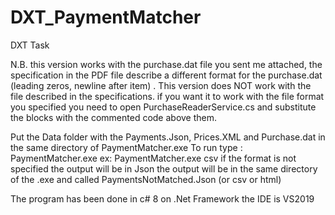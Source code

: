 # DXT_PaymentMatcher
DXT Task

N.B. this version works with the purchase.dat file you sent me attached, the specification in the PDF file describe a different format for the purchase.dat (leading zeros, newline after item) .
This version does NOT work with the file described in the specifications. if you want it to work with the file format you specified you need to open PurchaseReaderService.cs and substitute the blocks with the commented code above them.

Put the Data folder with the Payments.Json, Prices.XML and Purchase.dat in the same directory of  PaymentMatcher.exe
To run type : PaymentMatcher.exe <output file format>  ex: PaymentMatcher.exe csv 
if the format is not specified the output will be in Json
the output will be in the same directory of the .exe and called PaymentsNotMatched.Json (or csv or html)


The program has been done in c# 8 on .Net Framework the IDE is VS2019
